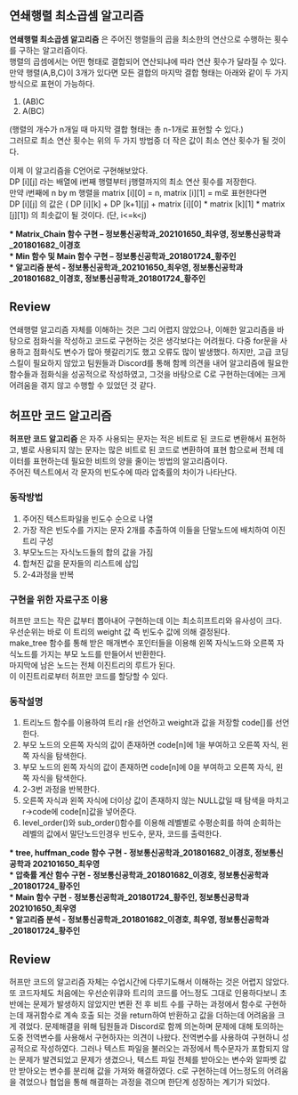 ## __연쇄행렬 최소곱셈 알고리즘__

__연쇄행렬 최소곱셈 알고리즘__ 은 주어진 행렬들의 곱을 최소한의 연산으로 수행하는 횟수를 구하는 알고리즘이다.  
행렬의 곱셈에서는 어떤 형태로 결합되어 연산되냐에 따라 연산 횟수가 달라질 수 있다.  
만약 행렬(A,B,C)이 3개가 있다면 모든 결합의 마지막 결합 형태는 아래와 같이 두 가지 방식으로 표현이 가능하다.  
1. (AB)C  
2. A(BC)  

(행렬의 개수가 n개일 때 마지막 결합 형태는 총 n-1개로 표현할 수 있다.)  
그러므로 최소 연산 횟수는 위의 두 가지 방법중 더 작은 값이 최소 연산 횟수가 될 것이다.  

이제 이 알고리즘을 C언어로 구현해보았다.   
DP [i][j] 라는 배열에 i번째 행렬부터 j행렬까지의 최소 연산 횟수를 저장한다.    
만약 i번째에 n by m 행렬을 matrix [i][0] = n, matrix [i][1] = m로 표현한다면  
DP [i][j] 의 값은 ( DP [i][k] + DP [k+1][j] + matrix [i][0] * matrix [k][1] * matrix [j][1]) 의 최솟값이 될 것이다. (단, i<=k<j)  

__* Matrix_Chain 함수 구현 – 정보통신공학과_202101650_최우영, 정보통신공학과_201801682_이경호__  
__* Min 함수 및 Main 함수 구현 – 정보통신공학과_201801724_황주인__  
__* 알고리즘 분석 - 정보통신공학과_202101650_최우영, 정보통신공학과_201801682_이경호, 정보통신공학과_201801724_황주인__  

## __Review__  
연쇄행렬 알고리즘 자체를 이해하는 것은 그리 어렵지 않았으나, 이해한 알고리즘을 바탕으로 점화식을 작성하고 코드로 구현하는 것은 생각보다는 어려웠다. 다중 for문을 사용하고 점화식도 변수가 많아 헷갈리기도 했고 오류도 많이 발생했다. 하지만, 고급 코딩 스킬이 필요하지 않았고 팀원들과 Discord를 통해 함께 의견을 내어 알고리즘에 필요한 함수들과 점화식을 성공적으로 작성하였고, 그것을 바탕으로 C로 구현하는데에는 크게 어려움을 겪지 않고 수행할 수 있었던 것 같다.  

  

  
  

## __허프만 코드 알고리즘__  

__허프만 코드 알고리즘__ 은 자주 사용되는 문자는 적은 비트로 된 코드로 변환해서 표현하고, 별로 사용되지 않는 문자는 많은 비트로 된 코드로 변환하여 표현 함으로써 전체 데이터를 표현하는데 필요한 비트의 양을 줄이는 방법의 알고리즘이다.  
주어진 텍스트에서 각 문자의 빈도수에 따라 압축률의 차이가 나타난다.  

### 동작방법  
1. 주어진 텍스트파일을 빈도수 순으로 나열
2. 가장 작은 빈도수를 가지는 문자 2개를 추출하여 이들을 단말노드에 배치하여 이진트리 구성
3. 부모노드는 자식노드들의 합의 값을 가짐
4. 합쳐진 값을 문자들의 리스트에 삽입
5. 2-4과정을 반복

### 구현을 위한 자료구조 이용  
허프만 코드는 작은 값부터 뽑아내어 구현하는데 이는 최소히프트리와 유사성이 크다.  
우선순위는 바로 이 트리의 weight 값 즉 빈도수 값에 의해 결정된다.  
make_tree 함수를 통해 받은 매개변수 포인터들을 이용해 왼쪽 자식노드와 오른쪽 자식노드를 가지는 부모 노드를 만들어서 반환한다.  
마지막에 남은 노드는 전체 이진트리의 루트가 된다.  
이 이진트리로부터 허프만 코드를 할당할 수 있다.  

### 동작설명  
1. 트리노드 함수를 이용하여 트리 r을 선언하고 weight과 값을 저장할 code[]를 선언한다.  
2. 부모 노드의 오른쪽 자식의 값이 존재하면 code[n]에 1을 부여하고 오른쪽 자식, 왼쪽 자식을 탐색한다.  
3. 부모 노드의 왼쪽 자식의 값이 존재하면 code[n]에 0을 부여하고 오른쪽 자식, 왼쪽 자식을 탐색한다.  
4. 2-3번 과정을 반복한다.  
5. 오른쪽 자식과 왼쪽 자식에 더이상 값이 존재하지 않는 NULL값일 때 탐색을 마치고 r->code에 code[n]값을 넣어준다.  
6. level_order()와 sub_order()함수를 이용해 레벨별로 수평순회를 하여 순회하는 레벨의 값에서 말단노드인경우 빈도수, 문자, 코드를 출력한다.
  
__* tree, huffman_code 함수 구현 - 정보통신공학과_201801682_이경호, 정보통신공학과 202101650_최우영__  
__* 압축률 계산 함수 구현 - 정보통신공학과_201801682_이경호, 정보통신공학과_201801724_황주인__  
__* Main 함수 구현 - 정보통신공학과_201801724_황주인, 정보통신공학과 202101650_최우영__  
__* 알고리즘 분석 - 정보통신공학과_201801682_이경호, 최우영, 정보통신공학과_201801724_황주인__  

## __Review__
허프만 코드의 알고리즘 자체는 수업시간에 다루기도해서 이해하는 것은 어렵지 않았다. 또 코드자체도 처음에는 우선순위큐와 트리의 코드를
어느정도 그대로 인용하다보니 초반에는 문제가 발생하지 않았지만 변환 전 후 비트 수를 구하는 과정에서 함수로 구현하는데 재귀함수로 계속
호출 되는 것을 return하여 반환하고 값을 더하는데 어려움을 크게 겪었다. 문제해결을 위해 팀원들과 Discord로 함께 의논하며 문제에 대해
토의하는 도중 전역변수를 사용해서 구현하자는 의견이 나왔다. 전역변수를 사용하여 구현하니 성공적으로 작성하였다. 그러나 텍스트 파일을
불러오는 과정에서 특수문자가 포함되지 않는 문제가 발견되었고 문제가 생겼으나, 텍스트 파일 전체를 받아오는 변수와 알파벳 값만 받아오는
변수를 분리해 값을 가져와 해결하였다. c로 구현하는데 어느정도의 어려움을 겪었으나 협업을 통해 해결하는 과정을 겪으며 한단계 성장하는 계기가 되었다.
